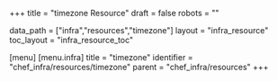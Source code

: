 +++
title = "timezone Resource"
draft = false
robots = ""

data_path = ["infra","resources","timezone"]
layout = "infra_resource"
toc_layout = "infra_resource_toc"

[menu]
  [menu.infra]
    title = "timezone"
    identifier = "chef_infra/resources/timezone"
    parent = "chef_infra/resources"
+++

<!-- The contents of this page are automatically generated from the timezone.yaml file in the data/infra/resources directory. -->
<!-- To suggest a change, edit the https://github.com/chef/chef/blob/main/lib/chef/resource/timezone.rb file and submit a pull request to the https://github.com/chef/chef repository. -->
<!-- markdownlint-disable-file -->
